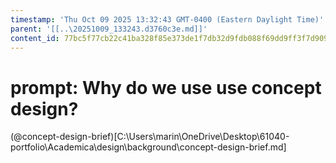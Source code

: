 ```yaml
---
timestamp: 'Thu Oct 09 2025 13:32:43 GMT-0400 (Eastern Daylight Time)'
parent: '[[..\20251009_133243.d3760c3e.md]]'
content_id: 77bc5f77cb22c41ba328f85e373de1f7db32d9fdb088f69dd9ff3f7d909440c6
---
```


# prompt: Why do we use use concept design?

(@concept-design-brief)\[C:\Users\marin\OneDrive\Desktop\61040-portfolio\Academica\design\background\concept-design-brief.md]
